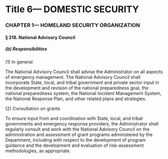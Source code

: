 
# Title 6— DOMESTIC SECURITY
### CHAPTER 1— HOMELAND SECURITY ORGANIZATION
#### § 318. National Advisory Council
##### (b) Responsibilities

(1) In general

The National Advisory Council shall advise the Administrator on all aspects of emergency management. The National Advisory Council shall incorporate State, local, and tribal government and private sector input in the development and revision of the national preparedness goal, the national preparedness system, the National Incident Management System, the National Response Plan, and other related plans and strategies.

(2) Consultation on grants

To ensure input from and coordination with State, local, and tribal governments and emergency response providers, the Administrator shall regularly consult and work with the National Advisory Council on the administration and assessment of grant programs administered by the Department, including with respect to the development of program guidance and the development and evaluation of risk-assessment methodologies, as appropriate.
